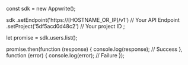const sdk = new Appwrite();

sdk
    .setEndpoint('https://[HOSTNAME_OR_IP]/v1') // Your API Endpoint
    .setProject('5df5acd0d48c2') // Your project ID
;

let promise = sdk.users.list();

promise.then(function (response) {
    console.log(response); // Success
}, function (error) {
    console.log(error); // Failure
});